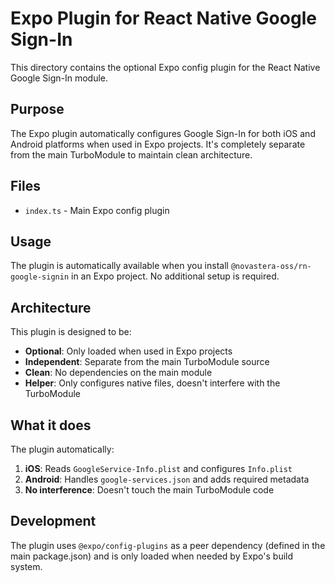 # Expo Plugin for React Native Google Sign-In

This directory contains the optional Expo config plugin for the React Native Google Sign-In module.

## Purpose

The Expo plugin automatically configures Google Sign-In for both iOS and Android platforms when used in Expo projects. It's completely separate from the main TurboModule to maintain clean architecture.

## Files

- `index.ts` - Main Expo config plugin

## Usage

The plugin is automatically available when you install `@novastera-oss/rn-google-signin` in an Expo project. No additional setup is required.

## Architecture

This plugin is designed to be:
- **Optional**: Only loaded when used in Expo projects
- **Independent**: Separate from the main TurboModule source
- **Clean**: No dependencies on the main module
- **Helper**: Only configures native files, doesn't interfere with the TurboModule

## What it does

The plugin automatically:
1. **iOS**: Reads `GoogleService-Info.plist` and configures `Info.plist`
2. **Android**: Handles `google-services.json` and adds required metadata
3. **No interference**: Doesn't touch the main TurboModule code

## Development

The plugin uses `@expo/config-plugins` as a peer dependency (defined in the main package.json) and is only loaded when needed by Expo's build system. 
